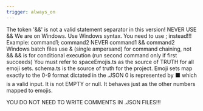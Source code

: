 ```yaml
---
trigger: always_on
---
```


The token '&&' is not a valid statement separator in this version! NEVER USE &&
We are on Windows.  Use Windows syntax.
You need to use ; instead!!!
Example: command1; command2 NEVER command1 && command2
Windows batch files use & (single ampersand) for command chaining, not &&
&& is for conditional execution (run second command only if first succeeds)
You must refer to spaceEmojis.ts as the source of TRUTH for all emoji sets. schema.ts is the source of truth for the project.
Emoji sets map exactly to the 0-9 format dictated in the .JSON 
0 is represented by ⬛ which is a valid input.  It is not EMPTY or null.  It behaves just as the other numbers mapped to emojis.

YOU DO NOT NEED TO WRITE COMMENTS IN .JSON FILES!!!